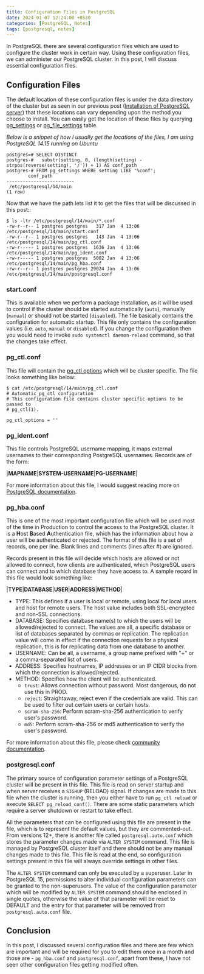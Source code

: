 ```yaml
---
title: Configuration Files in PostgreSQL
date: 2024-01-07 12:24:00 +0530
categories: [PostgreSQL, Notes]
tags: [postgresql, notes]
---
```


In PostgreSQL there are several configuration files which are used to configure the cluster work in certain way. Using these configuration files, we can administer our PostgreSQL cluster. In this post, I will discuss essential configuration files.

## Configuration Files

The default location of these configuration files is under the data directory of the cluster but as seen in our previous post ([Installation of PostgreSQL server](/posts/PostgreSQL_Installation/#package-installation)) that these locations can vary depending upon the method you choose to install. You can easily get the location of these files by querying [pg_settings](https://www.postgresql.org/docs/current/view-pg-settings.html) or [pg_file_settings](https://www.postgresql.org/docs/current/view-pg-file-settings.html) table.

_Below is a snippet of how I usually get the locations of the files, I am using PostgreSQL 14.15 running on Ubuntu_
```shell
postgres=# SELECT DISTINCT
postgres-#   substr(setting, 0, (length(setting) - strpos(reverse(setting), '/')) + 1) AS conf_path
postgres-# FROM pg_settings WHERE setting LIKE '%conf';
        conf_path
-------------------------
 /etc/postgresql/14/main
(1 row)
```

Now that we have the path lets list it to get the files that will be discussed in this post::

```shell
$ ls -ltr /etc/postgresql/14/main/*.conf
-rw-r--r-- 1 postgres postgres   317 Jan  4 13:06 /etc/postgresql/14/main/start.conf
-rw-r--r-- 1 postgres postgres   143 Jan  4 13:06 /etc/postgresql/14/main/pg_ctl.conf
-rw-r----- 1 postgres postgres  1636 Jan  4 13:06 /etc/postgresql/14/main/pg_ident.conf
-rw-r----- 1 postgres postgres  5002 Jan  4 13:06 /etc/postgresql/14/main/pg_hba.conf
-rw-r--r-- 1 postgres postgres 29024 Jan  4 13:06 /etc/postgresql/14/main/postgresql.conf
```

### start.conf

This is available when we perform a package installation, as it will be used to control if the cluster should be started automatically (`auto`), manually (`manual`) or should not be started (`disabled`). The file basically contains the configuration for automatic startup. This file only contains the configuration values (i.e. `auto`, `manual` or `disabled`). If you change the configuration then you would need to invoke `sudo systemctl daemon-reload` command, so that the changes take effect.

### pg_ctl.conf

This file will contain the [pg_ctl options](https://www.postgresql.org/docs/current/app-pg-ctl.html) which will be cluster specific. The file looks something like below:

```shell
$ cat /etc/postgresql/14/main/pg_ctl.conf
# Automatic pg_ctl configuration
# This configuration file contains cluster specific options to be passed to
# pg_ctl(1).

pg_ctl_options = ''
```

### pg_ident.conf

This file controls PostgreSQL username mapping, it maps external usernames to their corresponding PostgreSQL usernames. Records are of the form:

|**MAPNAME**|**SYSTEM-USERNAME**|**PG-USERNAME**|

For more information about this file, I would suggest reading more on [PostgreSQL documentation](https://www.postgresql.org/docs/17/auth-username-maps.html).

### pg_hba.conf

This is one of the most important configuration file which will be used most of the time in Production to control the access to the PostgreSQL cluster. It is a **H**ost **B**ased **A**uthentication file, which has the information about how a user will be authenticated or rejected. The format of this file is a set of records, one per line. Blank lines and comments (lines after #) are ignored.

Records present in this file will decide which hosts are allowed or not allowed to connect, how clients are authenticated, which PostgreSQL users can connect and to which database they have access to. A sample record in this file would look something like:

|**TYPE**|**DATABASE**|**USER**|**ADDRESS**|**METHOD**|


- TYPE: This defines if a user is local or remote, using local for local users and host for remote users. The host value includes both SSL-encrypted and non-SSL connections. 
- DATABASE: Specifies database name(s) to which the users will be allowed/rejected to connect. The values are all, a specific database or list of databases separated by commas or replication. The replication value will come in effect if the connection requests for a physical replication, this is for replicating data from one database to another.
- USERNAME: Can be all, a username, a group name prefixed with "+" or a comma-separated list of users.
- ADDRESS: Specifies hostnames, IP addresses or an IP CIDR blocks from which the connection is allowed/rejected.
- METHOD: Specifies how the client will be authenticated.
    - `trust`: Allows connection without password. Most dangerous, do not use this in PROD.
    - `reject`: Straightaway, reject even if the credentials are valid. This can be used to filter out certain users or certain hosts.
    - `scram-sha-256`: Perform scram-sha-256 authentication to verify user's password.
    - `md5`: Perform scram-sha-256 or md5 authentication to verify the user's password.

For more information about this file, please check [community documentation](https://www.postgresql.org/docs/current/auth-pg-hba-conf.html).

### postgresql.conf

The primary source of configuration parameter settings of a PostgreSQL cluster will be present in this file. This file is read on server startup and when server receives a `SIGHUP` (RELOAD) signal. If changes are made to this file when the cluster is running, then you either have to run `pg_ctl reload` or execute `SELECT pg_reload_conf()`. There are some static parameters which require a server shutdown or restart to take effect.

All the parameters that can be configured using this file are present in the file, which is to represent the default values, but they are commented-out. From versions 12+, there is another file called `postgresql.auto.conf` which stores the parameter changes made via `ALTER SYSTEM` command. This file is managed by PostgreSQL cluster itself and there should not be any manual changes made to this file. This file is read at the end, so configuration settings present in this file will always override settings in other files.

The `ALTER SYSTEM` command can only be executed by a superuser. Later in PostgreSQL 15, permissions to alter individual configuration parameters can be granted to the non-superusers. The value of the configuration parameter which will be modified by `ALTER SYSTEM` command should be enclosed in single quotes, otherwise the value of that parameter will be reset to DEFAULT and the entry for that parameter will be removed from `postgresql.auto.conf` file.

## Conclusion

In this post, I discussed several configuration files and there are few which are important and will be required for you to edit them once in a month and those are - `pg_hba.conf` and `postgresql.conf`, apart from these, I have not seen other configuration files getting modified often.
